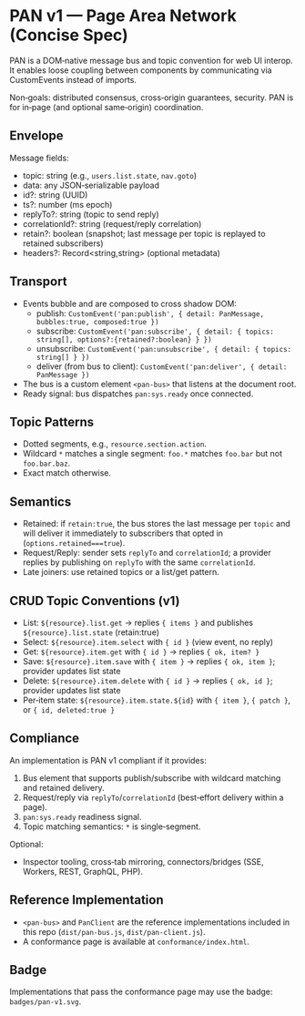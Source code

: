 # PAN v1 — Page Area Network (Concise Spec)

PAN is a DOM‑native message bus and topic convention for web UI interop. It enables loose coupling between components by communicating via CustomEvents instead of imports.

Non‑goals: distributed consensus, cross‑origin guarantees, security. PAN is for in‑page (and optional same‑origin) coordination.

## Envelope

Message fields:

- topic: string (e.g., `users.list.state`, `nav.goto`)
- data: any JSON‑serializable payload
- id?: string (UUID)
- ts?: number (ms epoch)
- replyTo?: string (topic to send reply)
- correlationId?: string (request/reply correlation)
- retain?: boolean (snapshot; last message per topic is replayed to retained subscribers)
- headers?: Record<string,string> (optional metadata)

## Transport

- Events bubble and are composed to cross shadow DOM:
  - publish: `CustomEvent('pan:publish', { detail: PanMessage, bubbles:true, composed:true })`
  - subscribe: `CustomEvent('pan:subscribe', { detail: { topics: string[], options?:{retained?:boolean} } })`
  - unsubscribe: `CustomEvent('pan:unsubscribe', { detail: { topics: string[] } })`
  - deliver (from bus to client): `CustomEvent('pan:deliver', { detail: PanMessage })`
- The bus is a custom element `<pan-bus>` that listens at the document root.
- Ready signal: bus dispatches `pan:sys.ready` once connected.

## Topic Patterns

- Dotted segments, e.g., `resource.section.action`.
- Wildcard `*` matches a single segment: `foo.*` matches `foo.bar` but not `foo.bar.baz`.
- Exact match otherwise.

## Semantics

- Retained: if `retain:true`, the bus stores the last message per `topic` and will deliver it immediately to subscribers that opted in (`options.retained===true`).
- Request/Reply: sender sets `replyTo` and `correlationId`; a provider replies by publishing on `replyTo` with the same `correlationId`.
- Late joiners: use retained topics or a list/get pattern.

## CRUD Topic Conventions (v1)

- List: `${resource}.list.get` → replies `{ items }` and publishes `${resource}.list.state` (retain:true)
- Select: `${resource}.item.select` with `{ id }` (view event, no reply)
- Get: `${resource}.item.get` with `{ id }` → replies `{ ok, item? }`
- Save: `${resource}.item.save` with `{ item }` → replies `{ ok, item }`; provider updates list state
- Delete: `${resource}.item.delete` with `{ id }` → replies `{ ok, id }`; provider updates list state
- Per‑item state: `${resource}.item.state.${id}` with `{ item }`, `{ patch }`, or `{ id, deleted:true }`

## Compliance

An implementation is PAN v1 compliant if it provides:

1. Bus element that supports publish/subscribe with wildcard matching and retained delivery.
2. Request/reply via `replyTo`/`correlationId` (best‑effort delivery within a page).
3. `pan:sys.ready` readiness signal.
4. Topic matching semantics: `*` is single‑segment.

Optional:

- Inspector tooling, cross‑tab mirroring, connectors/bridges (SSE, Workers, REST, GraphQL, PHP).

## Reference Implementation

- `<pan-bus>` and `PanClient` are the reference implementations included in this repo (`dist/pan-bus.js`, `dist/pan-client.js`).
- A conformance page is available at `conformance/index.html`.

## Badge

Implementations that pass the conformance page may use the badge: `badges/pan-v1.svg`.

